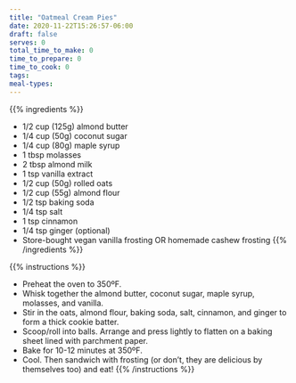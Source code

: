 ```yaml
---
title: "Oatmeal Cream Pies"
date: 2020-11-22T15:26:57-06:00
draft: false
serves: 0
total_time_to_make: 0
time_to_prepare: 0
time_to_cook: 0
tags:
meal-types:
---
```


{{% ingredients %}}
- 1/2 cup (125g) almond butter
- 1/4 cup (50g) coconut sugar
- 1/4 cup (80g) maple syrup
- 1 tbsp molasses
- 2 tbsp almond milk
- 1 tsp vanilla extract
- 1/2 cup (50g) rolled oats
- 1/2 cup (55g) almond flour
- 1/2 tsp baking soda
- 1/4 tsp salt
- 1 tsp cinnamon
- 1/4 tsp ginger (optional)
- Store-bought vegan vanilla frosting OR homemade cashew frosting
{{% /ingredients %}}

{{% instructions %}}
- Preheat the oven to 350ºF.
- Whisk together the almond butter, coconut sugar, maple syrup, molasses, and vanilla.
- Stir in the oats, almond flour, baking soda, salt, cinnamon, and ginger to form a thick cookie batter.
- Scoop/roll into balls. Arrange and press lightly to flatten on a baking sheet lined with parchment paper.
- Bake for 10-12 minutes at 350ºF.
- Cool. Then sandwich with frosting (or don’t, they are delicious by themselves too) and eat!
{{% /instructions %}}
